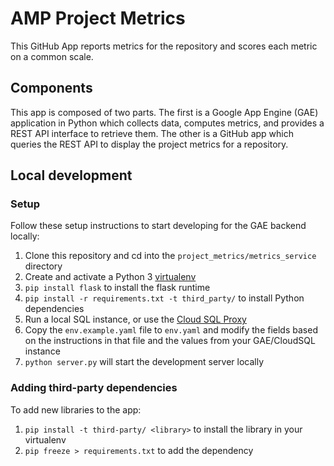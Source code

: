 AMP Project Metrics
===================

This GitHub App reports metrics for the repository and scores each metric on a
common scale.


Components
----------

This app is composed of two parts. The first is a Google App Engine (GAE)
application in Python which collects data, computes metrics, and provides a REST
API interface to retrieve them. The other is a GitHub app which queries the REST
API to display the project metrics for a repository.


Local development
-----------------

### Setup

Follow these setup instructions to start developing for the GAE backend locally:

1. Clone this repository and cd into the `project_metrics/metrics_service`
   directory
2. Create and activate a Python 3 [virtualenv](virtualenv.pypa.io/en/latest/)
3. `pip install flask` to install the flask runtime
4. `pip install -r requirements.txt -t third_party/` to install Python
   dependencies
5. Run a local SQL instance, or use the [Cloud SQL Proxy](https://cloud.google.com/sql/docs/postgres/sql-proxy)
6. Copy the `env.example.yaml` file to `env.yaml` and modify the fields based on
   the instructions in that file and the values from your GAE/CloudSQL instance
7. `python server.py` will start the development server locally

### Adding third-party dependencies

To add new libraries to the app:

1. `pip install -t third-party/ <library>` to install the library in your
   virtualenv
2. `pip freeze > requirements.txt` to add the dependency

